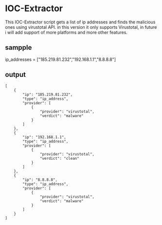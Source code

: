 # IOC-Extractor

This IOC-Extractor script gets a list of ip addresses and finds the malicious ones using virustotal API.
in this version it only supports Virustotal, in future i will add support of more platforms and more other features.

## sampple 
ip_addresses = ["185.219.81.232","192.168.1.1","8.8.8.8"]
## output
```
[
    {
        "ip": "185.219.81.232",
        "type": "ip_address",
        "provider": [
            {
                "provider": "virustotal",
                "verdict": "malware"
            }
        ]
    },
    {
        "ip": "192.168.1.1",
        "type": "ip_address",
        "provider": [
            {
                "provider": "virustotal",
                "verdict": "clean"
            }
        ]
    },
    {
        "ip": "8.8.8.8",
        "type": "ip_address",
        "provider": [
            {
                "provider": "virustotal",
                "verdict": "malware"
            }
        ]
    }
]
```
